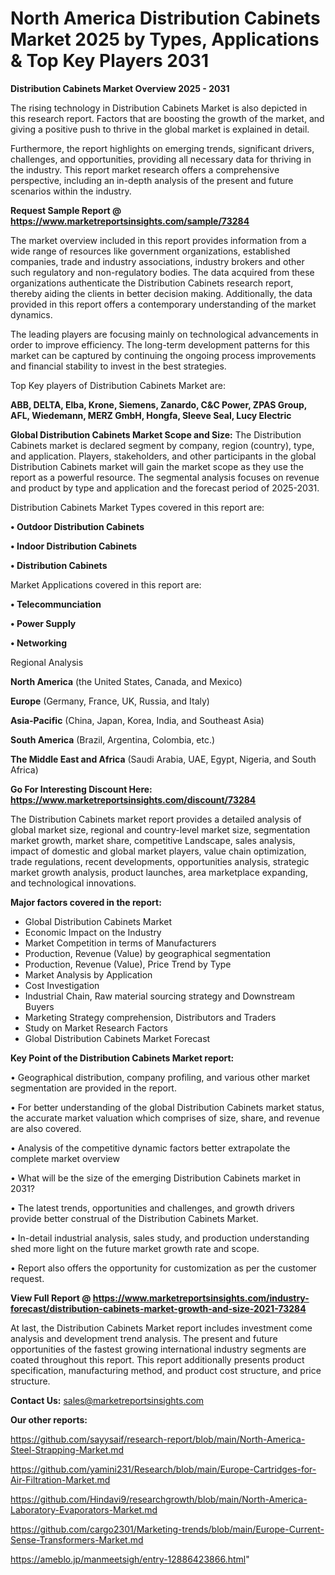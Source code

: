 # North America Distribution Cabinets Market 2025 by Types, Applications & Top Key Players 2031

<Strong> Distribution Cabinets Market Overview 2025 - 2031</strong>

The rising technology in Distribution Cabinets Market is also depicted in this research report. Factors that are boosting the growth of the market, and giving a positive push to thrive in the global market is explained in detail.

Furthermore, the report highlights on emerging trends, significant drivers, challenges, and opportunities, providing all necessary data for thriving in the industry. This report market research offers a comprehensive perspective, including an in-depth analysis of the present and future scenarios within the industry.

<strong>Request Sample Report @ <a href=https://www.marketreportsinsights.com/sample/73284>https://www.marketreportsinsights.com/sample/73284</a></strong>

The market overview included in this report provides information from a wide range of resources like government organizations, established companies, trade and industry associations, industry brokers and other such regulatory and non-regulatory bodies. The data acquired from these organizations authenticate the Distribution Cabinets research report, thereby aiding the clients in better decision making. Additionally, the data provided in this report offers a contemporary understanding of the market dynamics.

The leading players are focusing mainly on technological advancements in order to improve efficiency. The long-term development patterns for this market can be captured by continuing the ongoing process improvements and financial stability to invest in the best strategies.

Top Key players of Distribution Cabinets Market are:

<strong>ABB, DELTA, Elba, Krone, Siemens, Zanardo, C&C Power, ZPAS Group, AFL, Wiedemann, MERZ GmbH, Hongfa, Sleeve Seal, Lucy Electric</strong>

<strong><b>Global Distribution Cabinets Market Scope and Size:</b></strong>
The Distribution Cabinets market is declared segment by company, region (country), type, and application. Players, stakeholders, and other participants in the global Distribution Cabinets market will gain the market scope as they use the report as a powerful resource. The segmental analysis focuses on revenue and product by type and application and the forecast period of 2025-2031.

Distribution Cabinets Market Types covered in this report are:

<strong>• Outdoor Distribution Cabinets

• Indoor Distribution Cabinets

• Distribution Cabinets</strong>

Market Applications covered in this report are:

<strong>• Telecommunciation

• Power Supply

• Networking</strong> 

Regional Analysis

<strong>North America</strong> (the United States, Canada, and Mexico)

<strong>Europe</strong> (Germany, France, UK, Russia, and Italy)

<strong>Asia-Pacific</strong> (China, Japan, Korea, India, and Southeast Asia)

<strong>South America</strong> (Brazil, Argentina, Colombia, etc.)

<strong>The Middle East and Africa</strong> (Saudi Arabia, UAE, Egypt, Nigeria, and South Africa)

<strong>Go For Interesting Discount Here: <a href=https://www.marketreportsinsights.com/discount/73284>https://www.marketreportsinsights.com/discount/73284</a></strong>

The Distribution Cabinets market report provides a detailed analysis of global market size, regional and country-level market size, segmentation market growth, market share, competitive Landscape, sales analysis, impact of domestic and global market players, value chain optimization, trade regulations, recent developments, opportunities analysis, strategic market growth analysis, product launches, area marketplace expanding, and technological innovations.

<strong><b>Major factors covered in the report:</b></strong>
<ul>
  <li>Global Distribution Cabinets Market </li>
  <li>Economic Impact on the Industry</li>
  <li>Market Competition in terms of Manufacturers</li>
  <li>Production, Revenue (Value) by geographical segmentation</li>
  <li>Production, Revenue (Value), Price Trend by Type</li>
  <li>Market Analysis by Application</li>
  <li>Cost Investigation</li>
  <li>Industrial Chain, Raw material sourcing strategy and Downstream Buyers</li>
  <li>Marketing Strategy comprehension, Distributors and Traders</li>
  <li>Study on Market Research Factors</li>
  <li>Global Distribution Cabinets Market Forecast</li>
</ul>

<strong><b>Key Point of the Distribution Cabinets Market report:</b></strong>

• Geographical distribution, company profiling, and various other market segmentation are provided in the report.

• For better understanding of the global Distribution Cabinets market status, the accurate market valuation which comprises of size, share, and revenue are also covered.

• Analysis of the competitive dynamic factors better extrapolate the complete market overview

• What will be the size of the emerging Distribution Cabinets market in 2031?

• The latest trends, opportunities and challenges, and growth drivers provide better construal of the Distribution Cabinets Market.

• In-detail industrial analysis, sales study, and production understanding shed more light on the future market growth rate and scope.

• Report also offers the opportunity for customization as per the customer request.

<strong><b>View Full Report @ <a href=https://www.marketreportsinsights.com/industry-forecast/distribution-cabinets-market-growth-and-size-2021-73284>https://www.marketreportsinsights.com/industry-forecast/distribution-cabinets-market-growth-and-size-2021-73284</a></b></strong>


At last, the Distribution Cabinets Market report includes investment come analysis and development trend analysis. The present and future opportunities of the fastest growing international industry segments are coated throughout this report. This report additionally presents product specification, manufacturing method, and product cost structure, and price structure.

<strong>Contact Us:</strong>
sales@marketreportsinsights.com

<strong>Our other reports:</strong>

<a href=https://github.com/sayysaif/research-report/blob/main/North-America-Steel-Strapping-Market.md>https://github.com/sayysaif/research-report/blob/main/North-America-Steel-Strapping-Market.md</a>

<a href=https://github.com/yamini231/Research/blob/main/Europe-Cartridges-for-Air-Filtration-Market.md>https://github.com/yamini231/Research/blob/main/Europe-Cartridges-for-Air-Filtration-Market.md</a>

<a href=https://github.com/Hindavi9/researchgrowth/blob/main/North-America-Laboratory-Evaporators-Market.md>https://github.com/Hindavi9/researchgrowth/blob/main/North-America-Laboratory-Evaporators-Market.md</a>

<a href=https://github.com/cargo2301/Marketing-trends/blob/main/Europe-Current-Sense-Transformers-Market.md>https://github.com/cargo2301/Marketing-trends/blob/main/Europe-Current-Sense-Transformers-Market.md</a>

<a href=https://ameblo.jp/manmeetsigh/entry-12886423866.html>https://ameblo.jp/manmeetsigh/entry-12886423866.html</a>"
